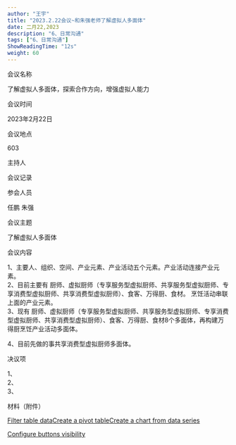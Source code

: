 ```yaml
---
author: "王宇"
title: "2023.2.22会议~和朱强老师了解虚拟人多面体"
date: 二月22,2023
description: "6、日常沟通"
tags: ["6、日常沟通"]
ShowReadingTime: "12s"
weight: 60
---
```

会议名称

了解虚拟人多面体，探索合作方向，增强虚拟人能力

会议时间

2023年2月22日

会议地点

603

主持人

  

会议记录

  

参会人员

任鹏 朱强

会议主题

了解虚拟人多面体

会议内容

1、主要人、组织、空间、产业元素、产业活动五个元素。产业活动连接产业元素。  
2、目前主要有 厨师、虚拟厨师（专享服务型虚拟厨师、共享服务型虚拟厨师、专享消费型虚拟厨师、共享消费型虚拟厨师）、食客、万得厨、食材。 烹饪活动串联上面的产业元素。  
3、现有 厨师、虚拟厨师（专享服务型虚拟厨师、共享服务型虚拟厨师、专享消费型虚拟厨师、共享消费型虚拟厨师）、食客、万得厨、食材8个多面体，再构建万得厨烹饪产业活动多面体。

4、目前先做的事共享消费型虚拟厨师多面体。

决议项

1、  
2、  
3、

材料（附件）

  

[Filter table data](#)[Create a pivot table](#)[Create a chart from data series](#)

[Configure buttons visibility](/users/tfac-settings.action)